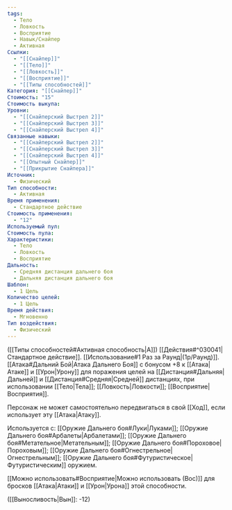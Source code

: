 ```yaml
---
tags:
  - Тело
  - Ловкость
  - Восприятие
  - Навык/Снайпер
  - Активная
Ссылки:
  - "[[Снайпер]]"
  - "[[Тело]]"
  - "[[Ловкость]]"
  - "[[Восприятие]]"
  - "[[Типы способностей]]"
Категория: "[[Снайпер]]"
Стоимость: "15"
Стоимость выкупа: 
Уровни:
  - "[[Снайперский Выстрел 2]]"
  - "[[Снайперский Выстрел 3]]"
  - "[[Снайперский Выстрел 4]]"
Связанные навыки:
  - "[[Снайперский Выстрел 2]]"
  - "[[Снайперский Выстрел 3]]"
  - "[[Снайперский Выстрел 4]]"
  - "[[Опытный Снайпер]]"
  - "[[Прикрытие Снайпера]]"
Источник:
  - Физический
Тип способности:
  - Активная
Время применения:
  - Стандартное действие
Стоимость применения:
  - "12"
Используемый пул: 
Стоимость пула: 
Характеристики:
  - Тело
  - Ловкость
  - Восприятие
Дальность:
  - Средняя дистанция дальнего боя
  - Дальняя дистанция дальнего боя
Шаблон:
  - 1 Цель
Количество целей:
  - 1 Цель
Время действия:
  - Мгновенно
Тип воздействия:
  - Физический
---
```

([[Типы способностей#Активная способность|А]]) [[Действия#^030041|Стандартное действие]]. [[Использование#1 Раз за Раунд|(1р/Раунд)]]. [[Атака#Дальний Бой|Атака Дальнего Боя]] с бонусом +8 к [[Атака|Атаке]] и [[Урон|Урону]] для поражения целей на [[Дистанция#Дальняя|Дальней]] и [[Дистанция#Средняя|Средней]] дистанциях, при использовании [[Тело|Тела]]; [[Ловкость|Ловкости]]; [[Восприятие|Восприятия]].

Персонаж не может самостоятельно  передвигаться в свой [[Ход]], если использует эту [[Атака|Атаку]].

Используется с: [[Оружие Дальнего боя#Луки|Луками]]; [[Оружие Дальнего боя#Арбалеты|Арбалетами]]; [[Оружие Дальнего боя#Метательное|Метательным]]; [[Оружие Дальнего боя#Пороховое|Пороховым]]; [[Оружие Дальнего боя#Огнестрельное|Огнестрельным]]; [[Оружие Дальнего боя#Футуристическое|Футуристическим]] оружием.

[[Можно использовать#Восприятие|Можно использовать (Вос)]] для бросков [[Атака|Атаки]] и [[Урон|Урона]] этой способности. 

([[Выносливость|Вын]]: -12)